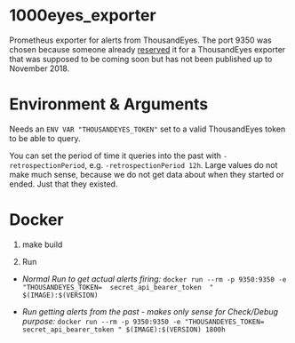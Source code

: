 # 1000eyes_exporter

Prometheus exporter for alerts from ThousandEyes.
The port 9350 was chosen because someone already [reserved](https://github.com/prometheus/prometheus/wiki/Default-port-allocations) it for a ThousandEyes exporter that was supposed to be coming soon but has not been published up to November 2018.

# Environment & Arguments

Needs an `ENV VAR "THOUSANDEYES_TOKEN"` set to a valid ThousandEyes token to be able to query.

You can set the period of time it queries into the past with `-retrospectionPeriod`, e.g. `-retrospectionPeriod 12h`. Large values do not make much sense, because we do not get data about when they started or ended. Just that they existed.

# Docker

1. make build

2. Run
-  _Normal Run to get actual alerts firing:_
`docker run --rm -p 9350:9350 -e "THOUSANDEYES_TOKEN=  secret_api_bearer_token  " $(IMAGE):$(VERSION)`

- _Run getting alerts from the past - makes only sense for Check/Debug purpose:_
`docker run --rm -p 9350:9350 -e "THOUSANDEYES_TOKEN=  secret_api_bearer_token " $(IMAGE):$(VERSION) 1800h`
